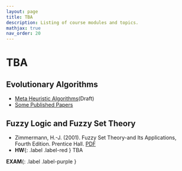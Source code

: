 ```yaml
---
layout: page
title: TBA
description: Listing of course modules and topics.
mathjax: true
nav_order: 20
---
```


# TBA

## Evolutionary Algorithms 

- [Meta Heuristic Algorithms](https://www.dropbox.com/s/8bnxpzvfgiwma0k/combopt-PSO-20160514.pdf?dl=0)(Draft)
- [Some Published Papers](https://fumcs.github.io/publications/)

## Fuzzy Logic and Fuzzy Set Theory

- Zimmermann, H.-J. (2001). Fuzzy Set Theory-and Its Applications, Fourth Edition. Prentice Hall. [PDF](https://kashanu.ac.ir/Files/Content/H_-J_%20Zimmermann%20%20(auth_)%20Fuzzy%20Set%20Theory%E2%80%94and%20Its%20Applications%20%202001.pdf)
- **HW**{: .label .label-red } TBA

**EXAM**{: .label .label-purple }
